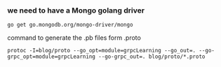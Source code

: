 ### we need to have a Mongo golang driver
```
go get go.mongodb.org/mongo-driver/mongo
```

command to generate the .pb files form .proto
```
protoc -I=blog/proto --go_opt=module=grpcLearning --go_out=. --go-grpc_opt=module=grpcLearning --go-grpc_out=. blog/proto/*.proto
```